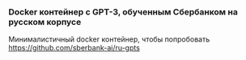 ### Docker контейнер с GPT-3, обученным Сбербанком на русском корпусе



Минималистичный docker контейнер, чтобы попробовать https://github.com/sberbank-ai/ru-gpts